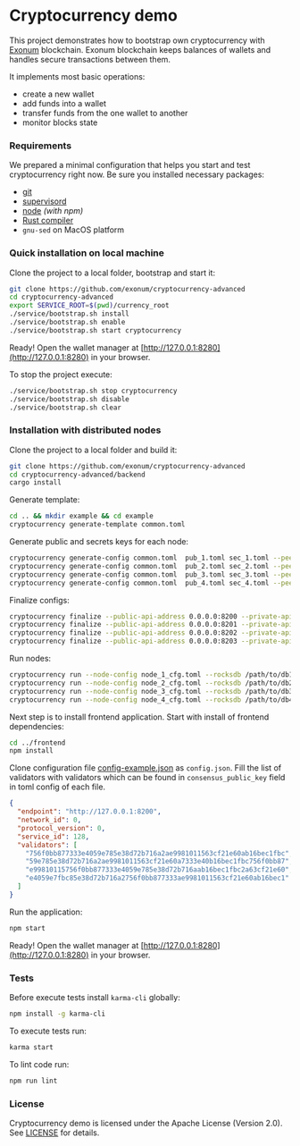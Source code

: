 # Cryptocurrency demo

This project demonstrates how to bootstrap own cryptocurrency with [Exonum](http://exonum.com/) blockchain.
Exonum blockchain keeps balances of wallets and handles secure transactions between them.

It implements most basic operations:
- create a new wallet
- add funds into a wallet
- transfer funds from the one wallet to another
- monitor blocks state

### Requirements

We prepared a minimal configuration that helps you start and test cryptocurrency right now.
Be sure you installed necessary packages:
* [git](https://git-scm.com/downloads)
* [supervisord](http://supervisord.org/installing.html)
* [node](https://nodejs.org/en/download/) *(with npm)*
* [Rust compiler](https://rustup.rs/)
* `gnu-sed` on MacOS platform

### Quick installation on local machine

Clone the project to a local folder, bootstrap and start it:

```sh
git clone https://github.com/exonum/cryptocurrency-advanced
cd cryptocurrency-advanced
export SERVICE_ROOT=$(pwd)/currency_root
./service/bootstrap.sh install
./service/bootstrap.sh enable
./service/bootstrap.sh start cryptocurrency
```

Ready! Open the wallet manager at [http://127.0.0.1:8280](http://127.0.0.1:8280) in your browser.

To stop the project execute:
```sh
./service/bootstrap.sh stop cryptocurrency
./service/bootstrap.sh disable
./service/bootstrap.sh clear
```

### Installation with distributed nodes

Clone the project to a local folder and build it:

```sh
git clone https://github.com/exonum/cryptocurrency-advanced
cd cryptocurrency-advanced/backend
cargo install
```

Generate template:

```sh
cd .. && mkdir example && cd example
cryptocurrency generate-template common.toml
```

Generate public and secrets keys for each node:

```sh
cryptocurrency generate-config common.toml  pub_1.toml sec_1.toml --peer-addr 127.0.0.1:6331
cryptocurrency generate-config common.toml  pub_2.toml sec_2.toml --peer-addr 127.0.0.1:6332
cryptocurrency generate-config common.toml  pub_3.toml sec_3.toml --peer-addr 127.0.0.1:6333
cryptocurrency generate-config common.toml  pub_4.toml sec_4.toml --peer-addr 127.0.0.1:6334
```

Finalize configs:

```sh
cryptocurrency finalize --public-api-address 0.0.0.0:8200 --private-api-address 0.0.0.0:8091 sec_1.toml node_1_cfg.toml --public-configs pub_1.toml pub_2.toml pub_3.toml pub_4.toml
cryptocurrency finalize --public-api-address 0.0.0.0:8201 --private-api-address 0.0.0.0:8092 sec_2.toml node_2_cfg.toml --public-configs pub_1.toml pub_2.toml pub_3.toml pub_4.toml
cryptocurrency finalize --public-api-address 0.0.0.0:8202 --private-api-address 0.0.0.0:8093 sec_3.toml node_3_cfg.toml --public-configs pub_1.toml pub_2.toml pub_3.toml pub_4.toml
cryptocurrency finalize --public-api-address 0.0.0.0:8203 --private-api-address 0.0.0.0:8094 sec_4.toml node_4_cfg.toml --public-configs pub_1.toml pub_2.toml pub_3.toml pub_4.toml
```

Run nodes:

```sh
cryptocurrency run --node-config node_1_cfg.toml --rocksdb /path/to/db1 --public-api-address 0.0.0.0:8200
cryptocurrency run --node-config node_2_cfg.toml --rocksdb /path/to/db2 --public-api-address 0.0.0.0:8201
cryptocurrency run --node-config node_3_cfg.toml --rocksdb /path/to/db3 --public-api-address 0.0.0.0:8202
cryptocurrency run --node-config node_4_cfg.toml --rocksdb /path/to/db4 --public-api-address 0.0.0.0:8203
```

Next step is to install frontend application.
Start with install of frontend dependencies:

```sh
cd ../frontend
npm install
```

Clone configuration file [config-example.json](frontend/config-example.json) as `config.json`.
Fill the list of validators with validators which can be found in `consensus_public_key` field in toml config of each file.

```json
{
  "endpoint": "http://127.0.0.1:8200",
  "network_id": 0,
  "protocol_version": 0,
  "service_id": 128,
  "validators": [
    "756f0bb877333e4059e785e38d72b716a2ae9981011563cf21e60ab16bec1fbc",
    "59e785e38d72b716a2ae9981011563cf21e60a7333e40b16bec1fbc756f0bb87",
    "e99810115756f0bb877333e4059e785e38d72b716aab16bec1fbc2a63cf21e60",
    "e4059e7fbc85e38d72b716a2756f0bb877333ae9981011563cf21e60ab16bec1"
  ]
}
```

Run the application:

```sh
npm start
```

Ready! Open the wallet manager at [http://127.0.0.1:8280](http://127.0.0.1:8280) in your browser.

### Tests

Before execute tests install `karma-cli` globally:

```sh
npm install -g karma-cli
```

To execute tests run:

```sh
karma start
```

To lint code run:

```sh
npm run lint
```

### License

Cryptocurrency demo is licensed under the Apache License (Version 2.0). See [LICENSE](LICENSE) for details.

